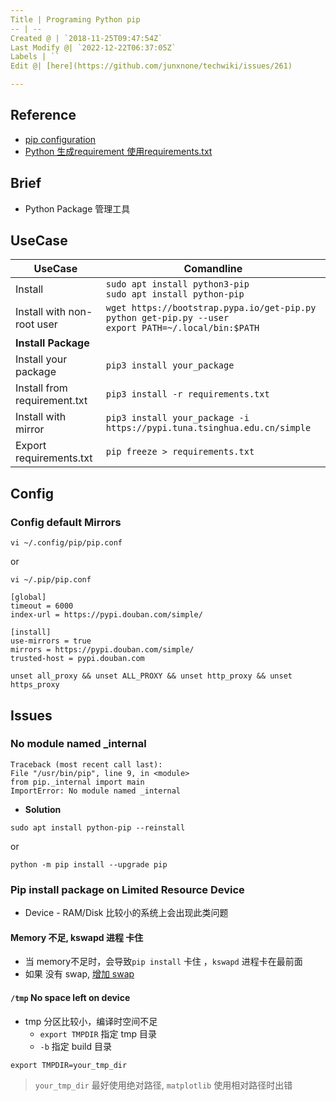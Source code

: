 ```yaml
---
Title | Programing Python pip
-- | --
Created @ | `2018-11-25T09:47:54Z`
Last Modify @| `2022-12-22T06:37:05Z`
Labels | ``
Edit @| [here](https://github.com/junxnone/techwiki/issues/261)

---
```

## Reference
- [pip configuration](https://pip.pypa.io/en/latest/user_guide/#configuration )
- [Python 生成requirement 使用requirements.txt](https://blog.51cto.com/meyangyang/2094937)

## Brief
- Python Package 管理工具


## UseCase

UseCase | Comandline
-- | --
Install | `sudo apt install python3-pip`<br>`sudo apt install python-pip`
Install with non-root user | `wget https://bootstrap.pypa.io/get-pip.py`<br>`python get-pip.py --user`<br>`export PATH=~/.local/bin:$PATH`
**Install Package** |
Install your package | `pip3 install your_package`
Install from requirement.txt | `pip3 install -r requirements.txt`
Install with mirror | `pip3 install your_package -i https://pypi.tuna.tsinghua.edu.cn/simple`
Export requirements.txt | `pip freeze > requirements.txt`




## Config
### Config default Mirrors
```
vi ~/.config/pip/pip.conf
```
or
```
vi ~/.pip/pip.conf
```
```
[global]  
timeout = 6000
index-url = https://pypi.douban.com/simple/

[install]
use-mirrors = true
mirrors = https://pypi.douban.com/simple/
trusted-host = pypi.douban.com
```
```
unset all_proxy && unset ALL_PROXY && unset http_proxy && unset https_proxy
```

## Issues

### No module named _internal
```
Traceback (most recent call last):   
File "/usr/bin/pip", line 9, in <module>     
from pip._internal import main 
ImportError: No module named _internal
```

- **Solution**

```
sudo apt install python-pip --reinstall
```
or

```
python -m pip install --upgrade pip
```

### Pip install package on Limited Resource Device

- Device - RAM/Disk 比较小的系统上会出现此类问题

#### Memory 不足, kswapd 进程 卡住
- 当 memory不足时，会导致`pip install` 卡住 ，`kswapd` 进程卡在最前面
- 如果 没有 swap, [增加 swap](/Increase_Swap) 
 
#### `/tmp`  No space left on device
- tmp 分区比较小，编译时空间不足
  - `export TMPDIR` 指定 tmp 目录
  - `-b` 指定 build 目录
```
export TMPDIR=your_tmp_dir
```
> `your_tmp_dir` 最好使用绝对路径, `matplotlib` 使用相对路径时出错
